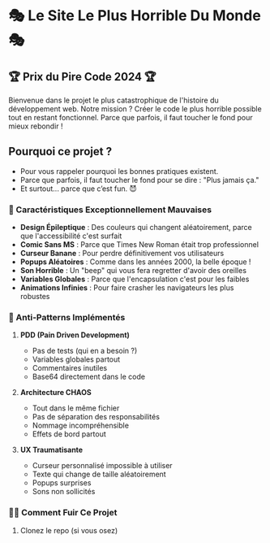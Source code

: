 # 🎭 Le Site Le Plus Horrible Du Monde 🎭

## 🏆 Prix du Pire Code 2024 🏆

Bienvenue dans le projet le plus catastrophique de l'histoire du développement web. Notre mission ? Créer le code le plus horrible possible tout en restant fonctionnel. Parce que parfois, il faut toucher le fond pour mieux rebondir !

## Pourquoi ce projet ?
- Pour vous rappeler pourquoi les bonnes pratiques existent.
- Parce que parfois, il faut toucher le fond pour se dire : "Plus jamais ça."
- Et surtout... parce que c’est fun. 😈
### 🌟 Caractéristiques Exceptionnellement Mauvaises

- **Design Épileptique** : Des couleurs qui changent aléatoirement, parce que l'accessibilité c'est surfait
- **Comic Sans MS** : Parce que Times New Roman était trop professionnel
- **Curseur Banane** : Pour perdre définitivement vos utilisateurs
- **Popups Aléatoires** : Comme dans les années 2000, la belle époque !
- **Son Horrible** : Un "beep" qui vous fera regretter d'avoir des oreilles
- **Variables Globales** : Parce que l'encapsulation c'est pour les faibles
- **Animations Infinies** : Pour faire crasher les navigateurs les plus robustes

### 💩 Anti-Patterns Implémentés

1. **PDD (Pain Driven Development)**
   - Pas de tests (qui en a besoin ?)
   - Variables globales partout
   - Commentaires inutiles
   - Base64 directement dans le code

2. **Architecture CHAOS**
   - Tout dans le même fichier
   - Pas de séparation des responsabilités
   - Nommage incompréhensible
   - Effets de bord partout

3. **UX Traumatisante**
   - Curseur personnalisé impossible à utiliser
   - Texte qui change de taille aléatoirement
   - Popups surprises
   - Sons non sollicités

### 🏃‍♂️ Comment Fuir Ce Projet

1. Clonez le repo (si vous osez) 